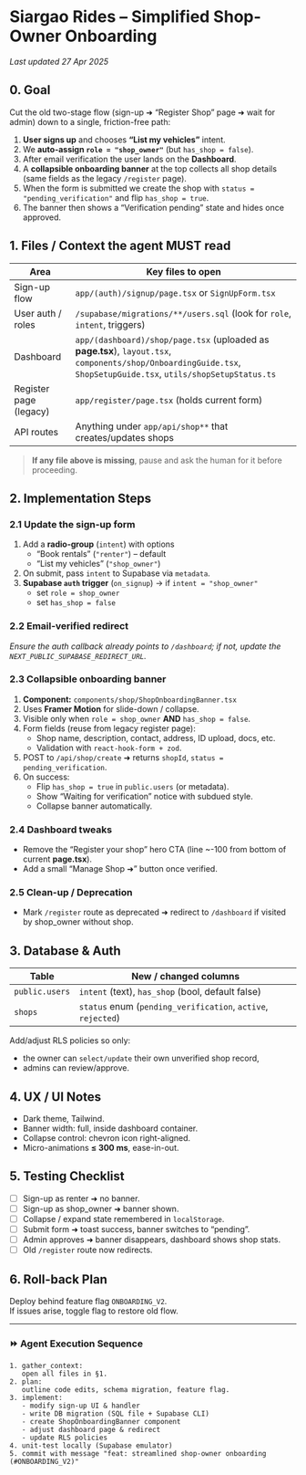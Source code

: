 # Siargao Rides – Simplified Shop-Owner Onboarding  
_Last updated 27 Apr 2025_

## 0. Goal
Cut the old two-stage flow (sign-up ➜ “Register Shop” page ➜ wait for admin) down to a single, friction-free path:

1. **User signs up** and chooses **“List my vehicles”** intent.  
2. We **auto-assign `role = "shop_owner"`** (but `has_shop = false`).  
3. After email verification the user lands on the **Dashboard**.  
4. A **collapsible onboarding banner** at the top collects all shop details (same fields as the legacy `/register` page).  
5. When the form is submitted we create the shop with `status = "pending_verification"` and flip `has_shop = true`.  
6. The banner then shows a “Verification pending” state and hides once approved.

## 1. Files / Context the agent MUST read
| Area | Key files to open |
| ---- | ----------------- |
| Sign-up flow | `app/(auth)/signup/page.tsx` or `SignUpForm.tsx` |
| User auth / roles | `/supabase/migrations/**/users.sql` (look for `role`, `intent`, triggers) |
| Dashboard | `app/(dashboard)/shop/page.tsx` (uploaded as **page.tsx**), `layout.tsx`, `components/shop/OnboardingGuide.tsx`, `ShopSetupGuide.tsx`, `utils/shopSetupStatus.ts` |
| Register page (legacy) | `app/register/page.tsx` (holds current form) |
| API routes | Anything under `app/api/shop**` that creates/updates shops |

> **If any file above is missing**, pause and ask the human for it before proceeding.

## 2. Implementation Steps

### 2.1 Update the sign-up form
1. Add a **radio-group** (`intent`) with options  
   - “Book rentals” (`"renter"`) – default  
   - “List my vehicles” (`"shop_owner"`)
2. On submit, pass `intent` to Supabase via `metadata`.
3. **Supabase `auth` trigger** (`on_signup`) → if `intent = "shop_owner"`  
   - set `role = shop_owner`  
   - set `has_shop = false`

### 2.2 Email-verified redirect
*Ensure the auth callback already points to `/dashboard`; if not, update the `NEXT_PUBLIC_SUPABASE_REDIRECT_URL`.*

### 2.3 Collapsible onboarding banner
1. **Component:** `components/shop/ShopOnboardingBanner.tsx`
2. Uses **Framer Motion** for slide-down / collapse.  
3. Visible only when `role = shop_owner` **AND** `has_shop = false`.
4. Form fields (reuse from legacy register page):  
   - Shop name, description, contact, address, ID upload, docs, etc.  
   - Validation with `react-hook-form + zod`.
5. POST to `/api/shop/create` ➜ returns `shopId`, `status = pending_verification`.
6. On success:  
   - Flip `has_shop = true` in `public.users` (or metadata).  
   - Show “Waiting for verification” notice with subdued style.  
   - Collapse banner automatically.

### 2.4 Dashboard tweaks
* Remove the “Register your shop” hero CTA (line ~-100 from bottom of current **page.tsx**).  
* Add a small “Manage Shop ➜” button once verified.

### 2.5 Clean-up / Deprecation
* Mark `/register` route as deprecated ➜ redirect to `/dashboard` if visited by shop_owner without shop.

## 3. Database & Auth
| Table | New / changed columns |
| ----- | --------------------- |
| `public.users` | `intent` (text), `has_shop` (bool, default false) |
| `shops` | `status` enum (`pending_verification`, `active`, `rejected`) |

Add/adjust RLS policies so only:
* the owner can `select/update` their own unverified shop record,
* admins can review/approve.

## 4. UX / UI Notes
* Dark theme, Tailwind.  
* Banner width: full, inside dashboard container.  
* Collapse control: chevron icon right-aligned.  
* Micro-animations **≤ 300 ms**, ease-in-out.

## 5. Testing Checklist
- [ ] Sign-up as renter ➜ no banner.
- [ ] Sign-up as shop_owner ➜ banner shown.
- [ ] Collapse / expand state remembered in `localStorage`.
- [ ] Submit form ➜ toast success, banner switches to “pending”.
- [ ] Admin approves ➜ banner disappears, dashboard shows shop stats.
- [ ] Old `/register` route now redirects.

## 6. Roll-back Plan
Deploy behind feature flag `ONBOARDING_V2`.  
If issues arise, toggle flag to restore old flow.

---

### ⏩ Agent Execution Sequence

```text
1. gather_context:
   open all files in §1.
2. plan:
   outline code edits, schema migration, feature flag.
3. implement:
   - modify sign-up UI & handler
   - write DB migration (SQL file + Supabase CLI)
   - create ShopOnboardingBanner component
   - adjust dashboard page & redirect
   - update RLS policies
4. unit-test locally (Supabase emulator)
5. commit with message "feat: streamlined shop-owner onboarding (#ONBOARDING_V2)"